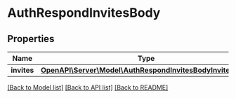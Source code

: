 # AuthRespondInvitesBody

## Properties
Name | Type | Description | Notes
------------ | ------------- | ------------- | -------------
**invites** | [**OpenAPI\Server\Model\AuthRespondInvitesBodyInvitesInner**](AuthRespondInvitesBodyInvitesInner.md) |  | 

[[Back to Model list]](../README.md#documentation-for-models) [[Back to API list]](../README.md#documentation-for-api-endpoints) [[Back to README]](../README.md)


